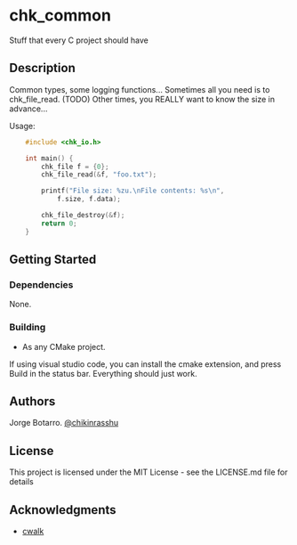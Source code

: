 # chk_common

Stuff that every C project should have

## Description

Common types, some logging functions...
Sometimes all you need is to chk_file_read.
(TODO) Other times, you REALLY want to know the size in advance... 

Usage:

```c
    #include <chk_io.h>

    int main() {
        chk_file f = {0};
        chk_file_read(&f, "foo.txt");

        printf("File size: %zu.\nFile contents: %s\n", 
            f.size, f.data);

        chk_file_destroy(&f);
        return 0;
    }
```

## Getting Started

### Dependencies

None.

### Building

- As any CMake project.

If using visual studio code, you can install the cmake extension, and press Build in the status bar.
Everything should just work.

## Authors

Jorge Botarro. [@chikinrasshu](https://x.com/chikinrasshu)

## License

This project is licensed under the MIT License - see the LICENSE.md file for details

## Acknowledgments

- [cwalk](https://github.com/likle/cwalk)
